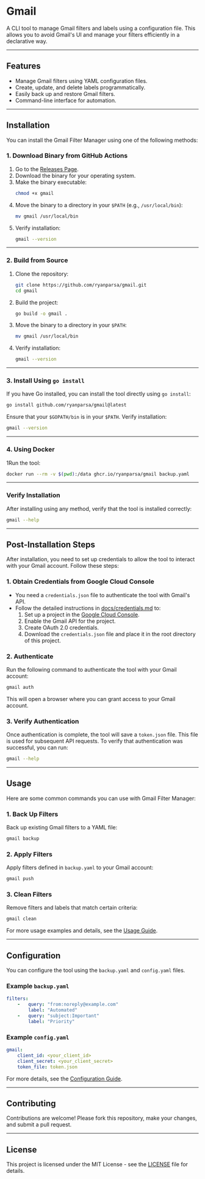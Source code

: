 # Gmail

A CLI tool to manage Gmail filters and labels using a configuration file. This allows you to avoid Gmail's UI and manage
your filters efficiently in a declarative way.

---

## Features

- Manage Gmail filters using YAML configuration files.
- Create, update, and delete labels programmatically.
- Easily back up and restore Gmail filters.
- Command-line interface for automation.

---

## Installation

You can install the Gmail Filter Manager using one of the following methods:

### **1. Download Binary from GitHub Actions**

1. Go to the [Releases Page](https://github.com/ryanparsa/gmail/releases).
2. Download the binary for your operating system.
3. Make the binary executable:
   ```bash
   chmod +x gmail
   ```
4. Move the binary to a directory in your `$PATH` (e.g., `/usr/local/bin`):
   ```bash
   mv gmail /usr/local/bin
   ```
5. Verify installation:
   ```bash
   gmail --version
   ```

---

### **2. Build from Source**

1. Clone the repository:
   ```bash
   git clone https://github.com/ryanparsa/gmail.git
   cd gmail
   ```
2. Build the project:
   ```bash
   go build -o gmail .
   ```
3. Move the binary to a directory in your `$PATH`:
   ```bash
   mv gmail /usr/local/bin
   ```
4. Verify installation:
   ```bash
   gmail --version
   ```

---

### **3. Install Using `go install`**

If you have Go installed, you can install the tool directly using `go install`:

```bash
go install github.com/ryanparsa/gmail@latest
```

Ensure that your `$GOPATH/bin` is in your `$PATH`. Verify installation:

```bash
gmail --version
```

---

### **4. Using Docker**

1Run the tool:
   ```bash
   docker run --rm -v $(pwd):/data ghcr.io/ryanparsa/gmail backup.yaml
   ```

---

### **Verify Installation**

After installing using any method, verify that the tool is installed correctly:

```bash
gmail --help
```

---

## Post-Installation Steps

After installation, you need to set up credentials to allow the tool to interact with your Gmail account. Follow these
steps:

### 1. Obtain Credentials from Google Cloud Console

- You need a `credentials.json` file to authenticate the tool with Gmail's API.
- Follow the detailed instructions in [docs/credentials.md](docs/credentials.md) to:
    1. Set up a project in the [Google Cloud Console](https://console.cloud.google.com/).
    2. Enable the Gmail API for the project.
    3. Create OAuth 2.0 credentials.
    4. Download the `credentials.json` file and place it in the root directory of this project.

### 2. Authenticate

Run the following command to authenticate the tool with your Gmail account:

```bash
gmail auth
```

This will open a browser where you can grant access to your Gmail account.

### 3. Verify Authentication

Once authentication is complete, the tool will save a `token.json` file. This file is used for subsequent API requests.
To verify that authentication was successful, you can run:

```bash
gmail --help
```

---

## Usage

Here are some common commands you can use with Gmail Filter Manager:

### **1. Back Up Filters**

Back up existing Gmail filters to a YAML file:

```bash
gmail backup
```

### **2. Apply Filters**

Apply filters defined in `backup.yaml` to your Gmail account:

```bash
gmail push
```

### **3. Clean Filters**

Remove filters and labels that match certain criteria:

```bash
gmail clean
```

For more usage examples and details, see the [Usage Guide](docs/usage.md).

---

## Configuration

You can configure the tool using the `backup.yaml` and `config.yaml` files.

### Example `backup.yaml`

```yaml
filters:
    -   query: "from:noreply@example.com"
        label: "Automated"
    -   query: "subject:Important"
        label: "Priority"
```

### Example `config.yaml`

```yaml
gmail:
    client_id: <your_client_id>
    client_secret: <your_client_secret>
    token_file: token.json
```

For more details, see the [Configuration Guide](docs/config.md).

---

## Contributing

Contributions are welcome! Please fork this repository, make your changes, and submit a pull request.

---

## License

This project is licensed under the MIT License - see the [LICENSE](LICENSE) file for details.
